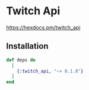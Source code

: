 # Twitch Api

https://hexdocs.pm/twitch_api

## Installation

```elixir
def deps do
  [
    {:twitch_api, "~> 0.1.8"}
  ]
end
```

